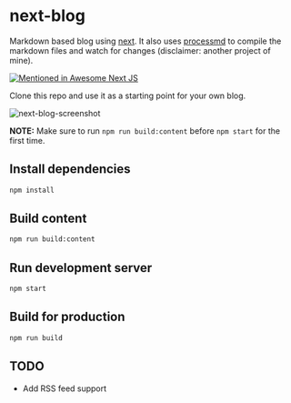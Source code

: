 # next-blog

Markdown based blog using [next](https://github.com/zeit/next.js/). It also uses [processmd](https://github.com/tscanlin/processmd) to compile the markdown files and watch for changes (disclaimer: another project of mine).

[![Mentioned in Awesome Next JS](https://awesome.re/mentioned-badge.svg)](https://github.com/unicodeveloper/awesome-nextjs)

Clone this repo and use it as a starting point for your own blog.

![next-blog-screenshot](https://user-images.githubusercontent.com/3645938/186527256-72d0e8ff-e4d7-445f-a3bd-5197a02e9a32.png)

**NOTE:** Make sure to run `npm run build:content` before `npm start` for the first time.

## Install dependencies

```sh
npm install
```

## Build content

```sh
npm run build:content
```

## Run development server

```sh
npm start
```

## Build for production

```sh
npm run build
```

## TODO

- Add RSS feed support
